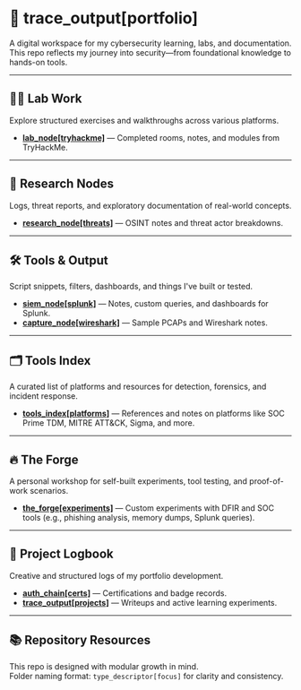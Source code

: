 # 📂 trace_output[portfolio]

A digital workspace for my cybersecurity learning, labs, and documentation.  
This repo reflects my journey into security—from foundational knowledge to hands-on tools.

---

## 🧑‍💻 Lab Work
Explore structured exercises and walkthroughs across various platforms.

- [**lab_node[tryhackme]**](./lab_node[tryhackme]/) — Completed rooms, notes, and modules from TryHackMe.

---

## 🧠 Research Nodes
Logs, threat reports, and exploratory documentation of real-world concepts.

- [**research_node[threats]**](./research_node[threats]/) — OSINT notes and threat actor breakdowns.

---

## 🛠️ Tools & Output
Script snippets, filters, dashboards, and things I've built or tested.

- [**siem_node[splunk]**](./siem_node[splunk]/) — Notes, custom queries, and dashboards for Splunk.  
- [**capture_node[wireshark]**](./capture_node[wireshark]/) — Sample PCAPs and Wireshark notes.  

---

## 🗂️ Tools Index
A curated list of platforms and resources for detection, forensics, and incident response.

- [**tools_index[platforms]**](./tools_index[platforms]/) — References and notes on platforms like SOC Prime TDM, MITRE ATT&CK, Sigma, and more.

---

## 🔥 The Forge
A personal workshop for self-built experiments, tool testing, and proof-of-work scenarios.

- [**the_forge[experiments]**](./the_forge[experiments]/) — Custom experiments with DFIR and SOC tools (e.g., phishing analysis, memory dumps, Splunk queries).  

---

## 📓 Project Logbook
Creative and structured logs of my portfolio development.

- [**auth_chain[certs]**](./auth_chain[certs]/) — Certifications and badge records.  
- [**trace_output[projects]**](./trace_output[projects]/) — Writeups and active learning experiments.

---

## 📚 Repository Resources
This repo is designed with modular growth in mind.  
Folder naming format: `type_descriptor[focus]` for clarity and consistency.
